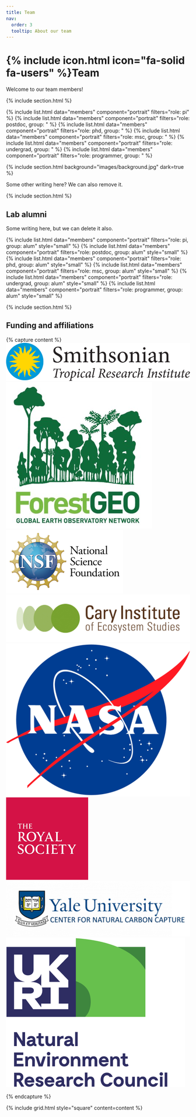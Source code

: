 ```yaml
---
title: Team
nav:
  order: 3
  tooltip: About our team
---
```


# {% include icon.html icon="fa-solid fa-users" %}Team

Welcome to our team members!

{% include section.html %}

{% include list.html data="members" component="portrait" filters="role: pi" %}
{% include list.html data="members" component="portrait" filters="role: postdoc, group: " %}
{% include list.html data="members" component="portrait" filters="role: phd, group: " %}
{% include list.html data="members" component="portrait" filters="role: msc, group: " %}
{% include list.html data="members" component="portrait" filters="role: undergrad, group: " %}
{% include list.html data="members" component="portrait" filters="role: programmer, group: " %}

{% include section.html background="images/background.jpg" dark=true %}

Some other writing here? We can also remove it.

{% include section.html %}

## Lab alumni

Some writing here, but we can delete it also.

{% include list.html data="members" component="portrait" filters="role: pi, group: alum" style="small" %}
{% include list.html data="members" component="portrait" filters="role: postdoc, group: alum" style="small" %}
{% include list.html data="members" component="portrait" filters="role: phd, group: alum" style="small" %}
{% include list.html data="members" component="portrait" filters="role: msc, group: alum" style="small" %}
{% include list.html data="members" component="portrait" filters="role: undergrad, group: alum" style="small" %}
{% include list.html data="members" component="portrait" filters="role: programmer, group: alum" style="small" %}

{% include section.html %}

## Funding and affiliations

{% capture content %}
[![Smithsonian Tropical Research Institute](/images/funding/stri.png)](https://stri.si.edu/)
[![Forest Global Earth Observatory](/images/funding/forest-geo.jpeg)](https://forestgeo.si.edu/)
[![National Science Foundation](/images/funding/nsf.png)](https://www.nsf.gov/)
[![Cary Institute of Ecosystem Studies](/images/funding/cary-institute.jpg)](https://www.caryinstitute.org/)
[![National Aeronautics and Space Administration](/images/funding/nasa.png)](https://www.nasa.gov/)
[![British Royal Society](/images/funding/royal-society.png)](https://royalsociety.org/)
[![Yale Center for Natural Carbon Capture](/images/funding/yncc.jpeg)](https://naturalcarboncapture.yale.edu/)
[![UK Natural Environment Research Council](/images/funding/ukri-nerc-square-logo.png)](https://www.ukri.org/councils/nerc/)

{% endcapture %}

{% include grid.html style="square" content=content %}
